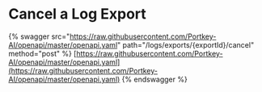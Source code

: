 # Cancel a Log Export

{% swagger src="https://raw.githubusercontent.com/Portkey-AI/openapi/master/openapi.yaml" path="/logs/exports/{exportId}/cancel" method="post" %}
[https://raw.githubusercontent.com/Portkey-AI/openapi/master/openapi.yaml](https://raw.githubusercontent.com/Portkey-AI/openapi/master/openapi.yaml)
{% endswagger %}

